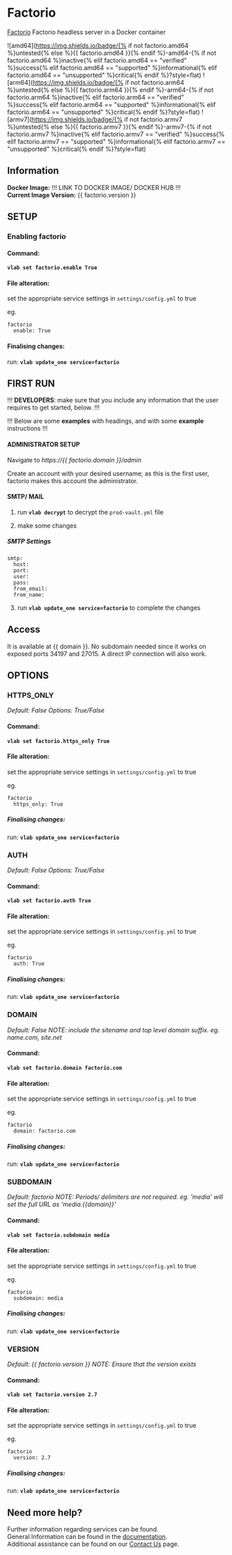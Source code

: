 # Factorio

[Factorio](https://github.com/factoriotools/factorio-docker) Factorio headless server in a Docker container

![amd64](https://img.shields.io/badge/{% if not factorio.amd64 %}untested{% else %}{{ factorio.amd64 }}{% endif %}-amd64-{% if not factorio.amd64 %}inactive{% elif factorio.amd64 == "verified" %}success{% elif factorio.amd64 == "supported" %}informational{% elif factorio.amd64 == "unsupported" %}critical{% endif %}?style=flat)
![arm64](https://img.shields.io/badge/{% if not factorio.arm64 %}untested{% else %}{{ factorio.arm64 }}{% endif %}-arm64-{% if not factorio.arm64 %}inactive{% elif factorio.arm64 == "verified" %}success{% elif factorio.arm64 == "supported" %}informational{% elif factorio.arm64 == "unsupported" %}critical{% endif %}?style=flat)
![armv7](https://img.shields.io/badge/{% if not factorio.armv7 %}untested{% else %}{{ factorio.armv7 }}{% endif %}-armv7-{% if not factorio.armv7 %}inactive{% elif factorio.armv7 == "verified" %}success{% elif factorio.armv7 == "supported" %}informational{% elif factorio.armv7 == "unsupported" %}critical{% endif %}?style=flat)

## Information


**Docker Image:** !!! LINK TO DOCKER IMAGE/ DOCKER HUB !!!  
**Current Image Version:** {{ factorio.version }}

## SETUP

### Enabling factorio

#### Command:

**`vlab set factorio.enable True`**

#### File alteration:

set the appropriate service settings in `settings/config.yml` to true

eg.
```
factorio
  enable: True
```

#### Finalising changes:

run: **`vlab update_one service=factorio`**

## FIRST RUN

!!! **DEVELOPERS**: make sure that you include any information that the user requires to get started, below. !!!

!!! Below are some **examples** with headings, and with some **example** instructions !!!

#### ADMINISTRATOR SETUP

Navigate to *https://{{ factorio.domain }}/admin*

Create an account with your desired username; as this is the first user, factorio makes this account the administrator.

#### SMTP/ MAIL

1. run **`vlab decrypt`** to decrypt the `prod-vault.yml` file

2. make some changes


##### SMTP Settings
```
smtp:
  host:
  port:
  user:
  pass:
  from_email:
  from_name:
```

3. run **`vlab update_one service=factorio`** to complete the changes


## Access

It is available at {{ domain }}. No subdomain needed since it works on exposed ports 34197 and 27015. A direct IP connection will also work.

## OPTIONS

### HTTPS_ONLY
*Default: False*
*Options: True/False*

#### Command:

**`vlab set factorio.https_only True`**

#### File alteration:

set the appropriate service settings in `settings/config.yml` to true

eg.
```
factorio
  https_only: True
```

##### Finalising changes:

run: **`vlab update_one service=factorio`**

### AUTH
*Default: False*
*Options: True/False*

#### Command:

**`vlab set factorio.auth True`**

#### File alteration:

set the appropriate service settings in `settings/config.yml` to true

eg.
```
factorio
  auth: True
```

##### Finalising changes:

run: **`vlab update_one service=factorio`**

### DOMAIN
*Default: False*
*NOTE: include the sitename and top level domain suffix. eg. name.com, site.net*

#### Command:

**`vlab set factorio.domain factorio.com`**

#### File alteration:

set the appropriate service settings in `settings/config.yml` to true

eg.
```
factorio
  domain: factorio.com
```

##### Finalising changes:

run: **`vlab update_one service=factorio`**

### SUBDOMAIN
*Default: factorio*
*NOTE: Periods/ delimiters are not required. eg. 'media' will set the full URL as 'media.{{domain}}'*

#### Command:

**`vlab set factorio.subdomain media`**

#### File alteration:

set the appropriate service settings in `settings/config.yml` to true

eg.
```
factorio
  subdomain: media
```

##### Finalising changes:

run: **`vlab update_one service=factorio`**

### VERSION
*Default: {{  factorio.version  }}*
*NOTE: Ensure that the version exists*

#### Command:

**`vlab set factorio.version 2.7`**

#### File alteration:

set the appropriate service settings in `settings/config.yml` to true

eg.
```
factorio
  version: 2.7
```

##### Finalising changes:

run: **`vlab update_one service=factorio`**

## Need more help?
Further information regarding services can be found. \
General Information can be found in the [documentation](https://docs.vivumlab.com). \
Additional assistance can be found on our [Contact Us](https://docs.vivumlab.com/Contact-us) page.
